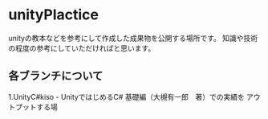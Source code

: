 # unityPlactice

unityの教本などを参考にして作成した成果物を公開する場所です。
知識や技術の程度の参考にしていただければと思います。

## 各ブランチについて

1.UnityC#kiso
    - UnityではじめるC# 基礎編（大槻有一郎　著）での実績を アウトプットする場